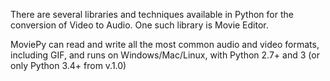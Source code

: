 There are several libraries and techniques available in Python for the conversion of Video to Audio. One such library is Movie Editor.

MoviePy can read and write all the most common audio and video formats, including GIF, and runs on Windows/Mac/Linux, with Python 2.7+ and 3 (or only Python 3.4+ from v.1.0)

